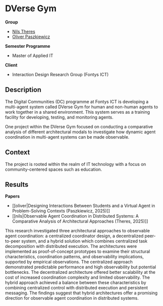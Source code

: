# DVerse Gym

**Group**

- [Nils Theres](https://github.com/ntheres)
- [Oliver Paszkiewicz](https://github.com/oliverpa-dev)

**Semester Programme**

- Master of Applied IT

**Client**

- Interaction Design Research Group (Fontys ICT)

## Description

The Digital Communities (DC) programme at Fontys ICT is developing a multi-agent system called DVerse Gym for human and non-human agents to work together in a shared environment. This system serves as a training facility for developing, testing, and monitoring agents.  
  
One project within the DVerse Gym focused on conducting a comparative analysis of different architectural modals to investigate how dynamic agent coordination in multi-agent systems can be made observable.

## Context

The project is rooted within the realm of IT technology with a focus on community-centered spaces such as education.

## Results

**Papers**

- [[oliver|Designing Interactions Between Students and a Virtual Agent in Problem-Solving Contexts (Paszkiewicz, 2025)]]
- [[nils|Observable Agent Coordination in Distributed Systems: A Comparative Analysis of Architectural Approaches (Theres, 2025)]]

This research investigated three architectural approaches to observable agent coordination: a centralized coordinator design, a decentralized peer-to-peer system, and a hybrid solution which combines centralized task decomposition with distributed execution. The architectures were implemented as proof-of-concept prototypes to examine their structural characteristics, coordination patterns, and observability implications, supported by empirical observations. The centralized approach demonstrated predictable performance and high observability but potential bottlenecks. The decentralized architecture offered better scalability at the cost of increased coordination complexity and limited observability. The hybrid approach achieved a balance between these characteristics by combining centralized control with distributed execution and persistent messaging. The findings suggest that hybrid architectures offer a promising direction for observable agent coordination in distributed systems.
